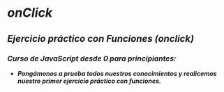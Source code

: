 # **_onClick_**

## **_Ejercicio práctico con Funciones (onclick)_**

### **_Curso de JavaScript desde 0 para principiantes:_**

- **_Pongámonos a prueba todos nuestros conocimientos y realicemos nuestro primer ejercicio práctico con funciones._**
